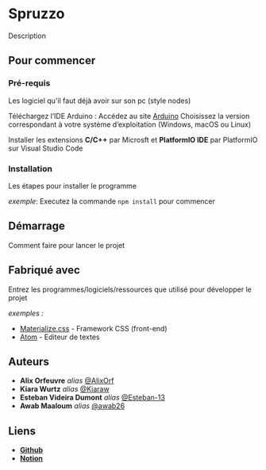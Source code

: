 # Spruzzo

Description

## Pour commencer

### Pré-requis

Les logiciel qu'il faut déjà avoir sur son pc (style nodes)

Téléchargez l’IDE Arduino :
Accédez au site [Arduino](arduino.cc)
Choisissez la version correspondant à votre système d’exploitation (Windows, macOS ou Linux)

Installer les extensions **C/C++** par Microsft et **PlatformIO IDE** par PlatformIO sur Visual Studio Code

### Installation

Les étapes pour installer le programme

_exemple_: Executez la commande ``npm install`` pour commencer 

## Démarrage

Comment faire pour lancer le projet

## Fabriqué avec

Entrez les programmes/logiciels/ressources que utilisé pour développer le projet

_exemples :_
* [Materialize.css](http://materializecss.com) - Framework CSS (front-end)
* [Atom](https://atom.io/) - Editeur de textes

## Auteurs

* **Alix Orfeuvre** _alias_ [@AlixOrf](https://github.com/AlixOrf)
* **Kiara Wurtz** _alias_ [@Kiaraw](https://github.com/Kiaraw) 
* **Esteban Videira Dumont** _alias_ [@Esteban-13](https://github.com/Esteban-13)
* **Awab Maaloum** _alias_ [@awab26](https://github.com/awab26)

## Liens

* [**Github**](https://github.com/AlixOrf/Spruzzo)
* [**Notion**](https://www.notion.so/invite/df345272f5e645cc9ee6042ef5c9204e0e68ebb2)

